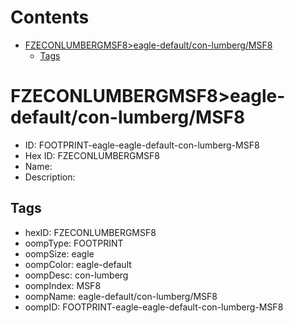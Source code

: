 



Contents
========

* [FZECONLUMBERGMSF8>eagle-default/con-lumberg/MSF8](#fzeconlumbergmsf8eagle-defaultcon-lumbergmsf8)
	* [Tags](#tags)

# FZECONLUMBERGMSF8>eagle-default/con-lumberg/MSF8

- ID: FOOTPRINT-eagle-eagle-default-con-lumberg-MSF8
- Hex ID: FZECONLUMBERGMSF8
- Name: 
- Description: 

## Tags

- hexID: FZECONLUMBERGMSF8
- oompType: FOOTPRINT
- oompSize: eagle
- oompColor: eagle-default
- oompDesc: con-lumberg
- oompIndex: MSF8
- oompName: eagle-default/con-lumberg/MSF8
- oompID: FOOTPRINT-eagle-eagle-default-con-lumberg-MSF8
